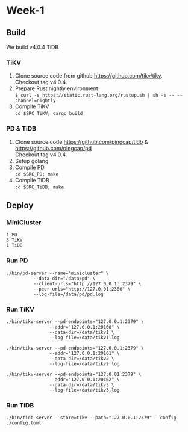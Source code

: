 # Week-1

## Build
We build v4.0.4 TiDB 

### TiKV

1. Clone source code from github  https://github.com/tikv/tikv.  <br> Checkout tag v4.0.4.
2. Prepare Rust nightly environment <br>`$ curl -s https://static.rust-lang.org/rustup.sh | sh -s -- --channel=nightly`
3. Compile TiKV <br>`cd $SRC_TiKV; cargo build`

### PD & TiDB
1. Clone source code https://github.com/pingcap/tidb & https://github.com/pingcap/pd <br>Checkout tag v4.0.4. 
2. Setup golang 
3. Compile PD <br> `cd $SRC_PD; make`
4. Compile TiDB <br> `cd $SRC_TiDB; make`



## Deploy 
### MiniCluster  
```
1 PD
3 TiKV 
1 TiDB
```
### Run PD
```
./bin/pd-server --name="minicluster" \
          --data-dir="/data/pd" \
          --client-urls="http://127.0.0.1::2379" \
          --peer-urls="http://127.0.01:2380" \
          --log-file=/data/pd/pd.log
```
### Run TiKV
```
./bin/tikv-server --pd-endpoints="127.0.0.1:2379" \
                --addr="127.0.0.1:20160" \
                --data-dir=/data/tikv1 \
                --log-file=/data/tikv1.log 

./bin/tikv-server --pd-endpoints="127.0.0.1:2379" \
                --addr="127.0.0.1:20161" \
                --data-dir=/data/tikv2 \
                --log-file=/data/tikv2.log 

./bin/tikv-server --pd-endpoints="127.0.01:2379" \
                --addr="127.0.0.1:20162" \
                --data-dir=/data/tikv3 \
                --log-file=/data/tikv3.log 

```

### Run TiDB
```
./bin/tidb-server --store=tikv --path="127.0.0.1:2379" --config ./config.toml
```